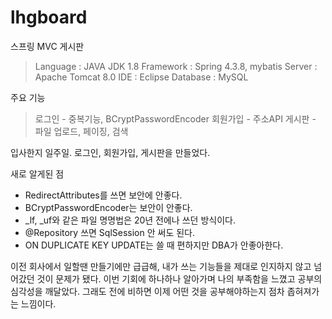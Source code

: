 # lhgboard
스프링 MVC 게시판

> Language : JAVA JDK 1.8
> Framework : Spring 4.3.8, mybatis
> Server : Apache Tomcat 8.0
> IDE : Eclipse
> Database : MySQL

주요 기능
> 로그인 - 중복기능, BCryptPasswordEncoder
> 회원가입 - 주소API 
> 게시판 - 파일 업로드, 페이징, 검색

입사한지 일주일. 로그인, 회원가입, 게시판을 만들었다.

새로 알게된 점
- RedirectAttributes를 쓰면 보안에 안좋다.
- BCryptPasswordEncoder는 보안이 안좋다.
- _lf, _uf와 같은 파일 명명법은 20년 전에나 쓰던 방식이다.
- @Repository 쓰면 SqlSession 안 써도 된다.
- ON DUPLICATE KEY UPDATE는 쓸 때 편하지만 DBA가 안좋아한다.

이전 회사에서 일할땐 만들기에만 급급해, 내가 쓰는 기능들을 제대로 인지하지 않고 넘어갔던 것이 문제가 됐다.
이번 기회에 하나하나 알아가며 나의 부족함을 느꼈고 공부의 심각성을 깨달았다.
그래도 전에 비하면 이제 어떤 것을 공부해야하는지 점차 좁혀져가는 느낌이다.
